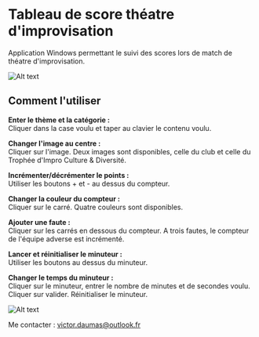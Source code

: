 # Tableau de score théatre d'improvisation

Application Windows permettant le suivi des scores lors de match de théatre d'improvisation.


![Alt text](https://lh3.googleusercontent.com/pw/ACtC-3evZQyDDszDtubLB7xC4p_eKDzBlNH4GmdtyrRDu3h_JkbTr_U3B10s6jdqAqip_uKeLQRdEQUV9CHDzlwyanbiiXx1gd3kWrgDyyyfpA1HZmIXLPrVlrBAgREVwXu-t7hgeRjPqhgASdJE6SstqSKJ=w1920-h1040-no?authuser=0"L'application")

## Comment l'utiliser

**Enter le thème et la catégorie :**<br/>
Cliquer dans la case voulu et taper au clavier le contenu voulu.

**Changer l'image au centre :**<br/>
Cliquer sur l'image. Deux images sont disponibles, celle du club et celle du Trophée d'Impro Culture & Diversité.

**Incrémenter/décrémenter le points :**<br/>
Utiliser les boutons + et - au dessus du compteur.

**Changer la couleur du compteur :**<br/>
Cliquer sur le carré. Quatre couleurs sont disponibles.

**Ajouter une faute :**<br/>
Cliquer sur les carrés en dessous du compteur. A trois fautes, le compteur de l'équipe adverse est incrémenté.

**Lancer et réinitialiser le minuteur :**<br/>
Utiliser les boutons au dessus du minuteur.

**Changer le temps du minuteur :**<br/>
Cliquer sur le minuteur, entrer le nombre de minutes et de secondes voulu. Cliquer sur valider. Réinitialiser le minuteur.

![Alt text](https://lh3.googleusercontent.com/pw/ACtC-3fKQFfPceqWCAdCHr1ZfdA9d8xFTxJ5BRcg6l-vDJmWw5aSUzipla5iYvvFXWAyxcQMpWeoVnvuw8IWoql4nEU7Gwr_IeZpKkEcwsIkAWbREY5NUM8UH4zHezHS9V-A3MUVkZ2eyx51Zr1ftw-rpaKJ=w1920-h1040-no?authuser=0"Minuteur")

Me contacter : victor.daumas@outlook.fr
